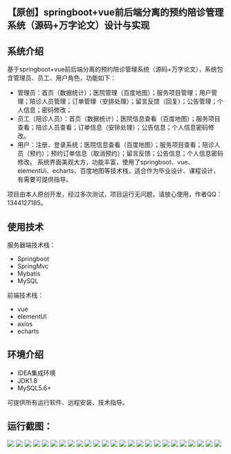 ## 【原创】springboot+vue前后端分离的预约陪诊管理系统（源码+万字论文）设计与实现

## 系统介绍

基于springboot+vue前后端分离的预约陪诊管理系统（源码+万字论文），系统包含管理员、员工、用户角色，功能如下：
- 管理员：首页（数据统计）；医院管理（百度地图）；服务项目管理；用户管理；陪诊人员管理；订单管理（安排处理）；留言反馈（回复）；公告管理；个人信息；密码修改；
- 员工（陪诊人员）：首页（数据统计）；医院信息查看（百度地图）；服务项目查看；陪诊人员查看；订单信息（安排处理）；公告信息；个人信息密码修改。
- 用户：注册、登录系统；医院信息查看（百度地图）；服务项目查看；陪诊人员（预约）；预约订单信息（取消预约）；留言反馈；公告信息；个人信息密码修改。
系统界面美观大方，功能丰富，使用了springboot、vue、elementUi、echarts、百度地图等技术栈，适合作为毕业设计、课程设计，有需要可提供指导。

项目由本人原创开发，经过多次测试，项目运行无问题，请放心使用，作者QQ：1344127185。

## 使用技术

服务器端技术栈：

- Springboot
- SpringMvc
- Mybatis
- MySQL

前端技术栈：

- vue
- elementUI
- axios
- echarts

## 环境介绍

- IDEA集成环境
- JDK1.8
- MySQL5.6+

可提供所有运行软件、远程安装、技术指导。

## 运行截图：
![](https://github.com/itcoderyhl/accompany-server/blob/main/images/1.png)
![](https://github.com/itcoderyhl/accompany-server/blob/main/images/2.png)
![](https://github.com/itcoderyhl/accompany-server/blob/main/images/3.png)
![](https://github.com/itcoderyhl/accompany-server/blob/main/images/4.png)
![](https://github.com/itcoderyhl/accompany-server/blob/main/images/5.png)
![](https://github.com/itcoderyhl/accompany-server/blob/main/images/6.png)
![](https://github.com/itcoderyhl/accompany-server/blob/main/images/7.png)
![](https://github.com/itcoderyhl/accompany-server/blob/main/images/8.png)
![](https://github.com/itcoderyhl/accompany-server/blob/main/images/9.png)
![](https://github.com/itcoderyhl/accompany-server/blob/main/images/10.png)
![](https://github.com/itcoderyhl/accompany-server/blob/main/images/11.png)
![](https://github.com/itcoderyhl/accompany-server/blob/main/images/12.png)
![](https://github.com/itcoderyhl/accompany-server/blob/main/images/13.png)
![](https://github.com/itcoderyhl/accompany-server/blob/main/images/14.png)
![](https://github.com/itcoderyhl/accompany-server/blob/main/images/15.png)
![](https://github.com/itcoderyhl/accompany-server/blob/main/images/16.png)
![](https://github.com/itcoderyhl/accompany-server/blob/main/images/17.png)
![](https://github.com/itcoderyhl/accompany-server/blob/main/images/18.png)
![](https://github.com/itcoderyhl/accompany-server/blob/main/images/19.png)
![](https://github.com/itcoderyhl/accompany-server/blob/main/images/20.png)
![](https://github.com/itcoderyhl/accompany-server/blob/main/images/21.png)
![](https://github.com/itcoderyhl/accompany-server/blob/main/images/22.png)
![](https://github.com/itcoderyhl/accompany-server/blob/main/images/23.png)
![](https://github.com/itcoderyhl/accompany-server/blob/main/images/24.png)
![](https://github.com/itcoderyhl/accompany-server/blob/main/images/25.png)
